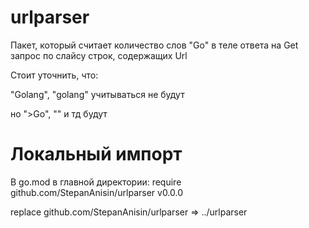 # urlparser #

Пакет, который считает количество слов "Go" в теле ответа на Get запрос по слайсу строк, содержащих Url

Стоит уточнить, что:

"Golang", "golang" учитываться не будут

но ">Go", "<Go>" и тд будут

# Локальный импорт #
В go.mod в главной директории: 
require github.com/StepanAnisin/urlparser v0.0.0

replace github.com/StepanAnisin/urlparser => ../urlparser
